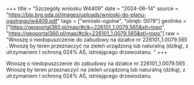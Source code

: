 +++
title = "Szczegóły wniosku W4409"
date = "2024-06-14"
source = "https://bip.brg.gda.pl/images/uploads/wnioski-do-planu-ogolnego/w4409.pdf"
tags = ["wnioski-ogolne", "obręb: 0079"]
geolinks = ["https://geoportal360.pl/map/#clk=226101_1.0079.565&stl=topo", "https://geoportal360.pl/map/#clk=226101_1.0079.565&stl=topo"]
raw = "Wnoszę o niedopuszczenie do zabudowy na działce nr 226101_1.0079.565 . Wnoszę by teren przeznaczyć na zieleń urządzoną lub naturalną (dziką), z utrzymaniem I ochroną 024% AŚ, istniejącego drzewostanu. "
+++

Wnoszę o niedopuszczenie do zabudowy na działce nr 226101_1.0079.565 . Wnoszę
by teren przeznaczyć na zieleń urządzoną lub naturalną (dziką), z utrzymaniem I ochroną
024%
AŚ,
istniejącego drzewostanu.



